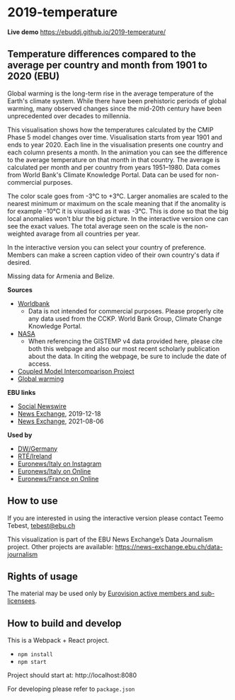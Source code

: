 # 2019-temperature

**Live demo** https://ebuddj.github.io/2019-temperature/

## Temperature differences compared to the average per country and month from 1901 to 2020 (EBU)

Global warming is the long-term rise in the average temperature of the Earth's climate system. While there have been prehistoric periods of global warming, many observed changes since the mid-20th century have been unprecedented over decades to millennia.

This visualisation shows how the temperatures calculated by the CMIP Phase 5 model changes over time. Visualisation starts from year 1901 and ends to year 2020. Each line in the visualisation presents one country and each column presents a month. In the animation you can see the difference to the average temperature on that month in that country. The average is calculated per month and per country from years 1951–1980. Data comes from World Bank's Climate Knowledge Portal. Data can be used for non-commercial purposes.

The color scale goes from -3°C to +3°C. Larger anomalies are scaled to the nearest minimum or maximum on the scale meaning that if the anomality is for example -10°C it is visualised as it was -3°C. This is done so that the big local anomalies won't blur the big picture. In the interactive version one can see the exact values. The total average seen on the scale is the non-weighted avarage from all countries per year.  

In the interactive version you can select your country of preference. Members can make a screen caption video of their own country's data if desired.

Missing data for Armenia and Belize.

**Sources**
* [Worldbank](https://climateknowledgeportal.worldbank.org/download-data)
  * Data is not intended for commercial purposes. Please properly cite any data used from the CCKP. World Bank Group, Climate Change Knowledge Portal. 
* [NASA](https://data.giss.nasa.gov/gistemp/)
  * When referencing the GISTEMP v4 data provided here, please cite both this webpage and also our most recent scholarly publication about the data. In citing the webpage, be sure to include the date of access. 
* [Coupled Model Intercomparison Project](https://en.wikipedia.org/wiki/Coupled_Model_Intercomparison_Project)
* [Global warming](https://en.wikipedia.org/wiki/Global_warming)

**EBU links**
* [Social Newswire](https://www.evnsocialnewswire.ch/climate/climate-animation-shows-changes-in-temperature-per-country-from-1901-2016-animation/)
* [News Exchange](https://news-exchange.ebu.ch/item_detail/1db9a66f91368300da1d67928dfb1ede/2019_21060495), 2019-12-18
* [News Exchange](https://news-exchange.ebu.ch/item_detail/2ee6d07895acda9a9b3ca64b2d57a6e2/2021_10034934), 2021-08-06

**Used by**
* [DW/Germany](https://twitter.com/dwnews/status/1207232031492640769)
* [RTÉ/Ireland](https://www.instagram.com/p/B6NcV-wl3qq/)
* [Euronews/Italy on Instagram](https://www.instagram.com/p/B6OEoStjZ5P/)
* [Euronews/Italy on Online](https://it.euronews.com/2019/12/19/capire-il-riscaldamento-globale-a-colpo-d-occhio)
* [Euronews/France on Online](https://fr.euronews.com/2019/12/20/animation-39-secondes-pour-constater-le-rechauffement-climatique)

## How to use

If you are interested in using the interactive version please contact Teemo Tebest, tebest@ebu.ch

This visualization is part of the EBU News Exchange’s Data Journalism project. Other projects are available: https://news-exchange.ebu.ch/data-journalism

## Rights of usage

The material may be used only by [Eurovision active members and sub-licensees](https://www.ebu.ch/eurovision-news/members-and-sublicensees).

## How to build and develop

This is a Webpack + React project.

* `npm install`
* `npm start`

Project should start at: http://localhost:8080

For developing please refer to `package.json`